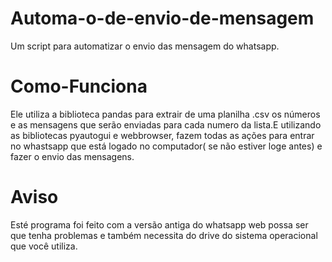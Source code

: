# Automa-o-de-envio-de-mensagem
Um script para automatizar o envio das mensagem do whatsapp.

# Como-Funciona
Ele utiliza a biblioteca pandas para extrair de uma planilha .csv os números e as mensagens que serão enviadas para cada numero da lista.E utilizando as bibliotecas pyautogui e webbrowser, fazem todas as ações para entrar no whastsapp que está logado no computador( se não estiver loge antes) e fazer o envio das mensagens. 

# Aviso

Esté programa foi feito com a versão antiga do whatsapp web possa ser que tenha problemas e também necessita do drive do sistema operacional que você utiliza.
